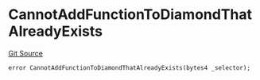 # CannotAddFunctionToDiamondThatAlreadyExists
[Git Source](https://github.com/thrackle-io/rules-protocol/blob/ca661487b49e5b916c4fa8811d6bdafbe530a6c8/src/economic/ruleStorage/RuleStorageDiamondLib.sol)


```solidity
error CannotAddFunctionToDiamondThatAlreadyExists(bytes4 _selector);
```

